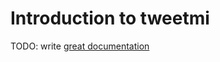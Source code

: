 # Introduction to tweetmi

TODO: write [great documentation](http://jacobian.org/writing/what-to-write/)

